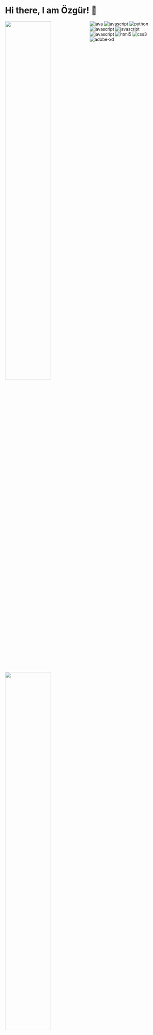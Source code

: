 # Hi there, I am Özgür! 👋

<!--
**tokayOzgur/tokayOzgur** is a ✨ _special_ ✨ repository because its `README.md` (this file) appears on your GitHub profile.
-->



<img align="left"  width="55%" src="https://github-readme-stats.vercel.app/api?username=tokayOzgur&show_icons=true&theme=radical"/>

<img align="left" width="55%" src="https://github-readme-stats.vercel.app/api/top-langs/?username=tokayOzgur&layout=compact" />


<img  alt="java" src="https://img.shields.io/badge/Java-ED8B00?style=for-the-badge&logo=java&logoColor=white"/>
<img  alt="javascript" src="https://img.shields.io/badge/C%23-239120?style=for-the-badge&logo=c-sharp&logoColor=white"/>
<img  alt="python" src="https://img.shields.io/badge/Python-FFD43B?style=for-the-badge&logo=python&logoColor=blue" />
<img  alt="javascript" src="https://img.shields.io/badge/javascript-%23323330.svg?style=for-the-badge&logo=javascript&logoColor=%23F7DF1E" />
<img  alt="javascript" src="https://img.shields.io/badge/Microsoft%20SQL%20Server-CC2927?style=for-the-badge&logo=microsoft%20sql%20server&logoColor=white" />


<img  alt="javascript" src="https://img.shields.io/badge/Bootstrap-563D7C?style=for-the-badge&logo=bootstrap&logoColor=white" />
<img  alt="html5" src="https://img.shields.io/badge/HTML5-E34F26?style=for-the-badge&logo=html5&logoColor=white"/>
<img  alt="css3" src="https://img.shields.io/badge/CSS3-1572B6?style=for-the-badge&logo=css3&logoColor=white"/>
<img  alt="adobe-xd" src="https://img.shields.io/badge/Adobe%20XD-470137?style=for-the-badge&logo=Adobe%20XD&logoColor=#FF61F6"/>


